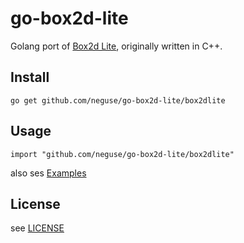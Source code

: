 go-box2d-lite
=============

Golang port of [Box2d Lite](http://code.google.com/p/box2d/downloads/detail?name=Box2D_Lite.zip), originally written in C++.

## Install

`
go get github.com/neguse/go-box2d-lite/box2dlite
`

## Usage

`
import "github.com/neguse/go-box2d-lite/box2dlite"
`

also ses [Examples](examples/main.go)

## License

see [LICENSE](LICENSE)

